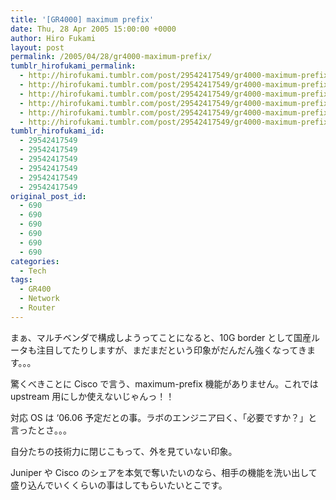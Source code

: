 ```yaml
---
title: '[GR4000] maximum prefix'
date: Thu, 28 Apr 2005 15:00:00 +0000
author: Hiro Fukami
layout: post
permalink: /2005/04/28/gr4000-maximum-prefix/
tumblr_hirofukami_permalink:
  - http://hirofukami.tumblr.com/post/29542417549/gr4000-maximum-prefix
  - http://hirofukami.tumblr.com/post/29542417549/gr4000-maximum-prefix
  - http://hirofukami.tumblr.com/post/29542417549/gr4000-maximum-prefix
  - http://hirofukami.tumblr.com/post/29542417549/gr4000-maximum-prefix
  - http://hirofukami.tumblr.com/post/29542417549/gr4000-maximum-prefix
  - http://hirofukami.tumblr.com/post/29542417549/gr4000-maximum-prefix
tumblr_hirofukami_id:
  - 29542417549
  - 29542417549
  - 29542417549
  - 29542417549
  - 29542417549
  - 29542417549
original_post_id:
  - 690
  - 690
  - 690
  - 690
  - 690
  - 690
categories:
  - Tech
tags:
  - GR400
  - Network
  - Router
---
```

<div class="section">
  <p>
    まぁ、マルチベンダで構成しようってことになると、10G border として国産ルータも注目してたりしますが、まだまだという印象がだんだん強くなってきます。。。
  </p>
  
  <p>
    驚くべきことに Cisco で言う、maximum-prefix 機能がありません。これでは upstream 用にしか使えないじゃんっ！！
  </p>
  
  <p>
    対応 OS は &#8216;06.06 予定だとの事。ラボのエンジニア曰く、「必要ですか？」と言ったとさ。。。
  </p>
  
  <p>
    自分たちの技術力に閉じこもって、外を見ていない印象。
  </p>
  
  <p>
    Juniper や Cisco のシェアを本気で奪いたいのなら、相手の機能を洗い出して盛り込んでいくくらいの事はしてもらいたいとこです。
  </p>
</div>
